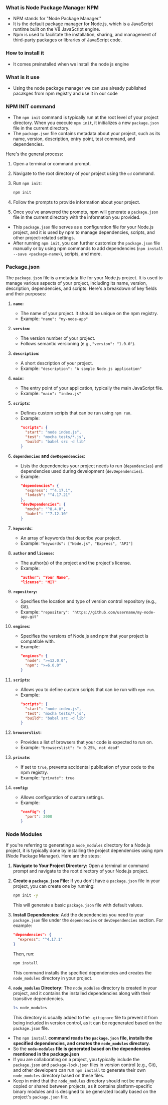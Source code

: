 ### What is Node Package Manager NPM 
- NPM stands for "Node Package Manager." 
- It is the default package manager for Node.js, which is a JavaScript runtime built on the V8 JavaScript engine. 
- Npm is used to facilitate the installation, sharing, and management of third-party packages or libraries of JavaScript code.

### How to install it 
- It comes preinstalled when we install the node js engine

### What is it use
- Using the node package manager we can use already published pacakges from npm registry and use it in our code

### NPM INIT command
- The `npm init` command is typically run at the root level of your project directory. When you execute `npm init`, it initializes a new `package.json` file in the current directory. 
- The `package.json` file contains metadata about your project, such as its name, version, description, entry point, test command, and dependencies.

Here's the general process:

1. Open a terminal or command prompt.

2. Navigate to the root directory of your project using the `cd` command.

3. Run `npm init`:

   ```bash
   npm init
   ```

4. Follow the prompts to provide information about your project.

5. Once you've answered the prompts, npm will generate a `package.json` file in the current directory with the information you provided.

- This `package.json` file serves as a configuration file for your Node.js project, and it is used by npm to manage dependencies, scripts, and other project-related settings.
- After running `npm init`, you can further customize the `package.json` file manually or by using npm commands to add dependencies (`npm install --save <package-name>`), scripts, and more.

### Package.json 
The `package.json` file is a metadata file for your Node.js project. It is used to manage various aspects of your project, including its name, version, description, dependencies, and scripts. Here's a breakdown of key fields and their purposes:

1. **`name`:**
   - The name of your project. It should be unique on the npm registry.
   - Example: `"name": "my-node-app"`

2. **`version`:**
   - The version number of your project.
   - Follows semantic versioning (e.g., `"version": "1.0.0"`).
   
3. **`description`:**
   - A short description of your project.
   - Example: `"description": "A sample Node.js application"`

4. **`main`:**
   - The entry point of your application, typically the main JavaScript file.
   - Example: `"main": "index.js"`

5. **`scripts`:**
   - Defines custom scripts that can be run using `npm run`.
   - Example:
     ```json
     "scripts": {
       "start": "node index.js",
       "test": "mocha tests/*.js",
       "build": "babel src -d lib"
     }
     ```

6. **`dependencies` and `devDependencies`:**
   - Lists the dependencies your project needs to run (`dependencies`) and dependencies used during development (`devDependencies`).
   - Example:
     ```json
     "dependencies": {
       "express": "^4.17.1",
       "lodash": "^4.17.21"
     },
     "devDependencies": {
       "mocha": "^8.4.0",
       "babel": "^7.12.10"
     }
     ```

7. **`keywords`:**
   - An array of keywords that describe your project.
   - Example: `"keywords": ["Node.js", "Express", "API"]`

8. **`author` and `license`:**
   - The author(s) of the project and the project's license.
   - Example:
     ```json
     "author": "Your Name",
     "license": "MIT"
     ```

9. **`repository`:**
   - Specifies the location and type of version control repository (e.g., Git).
   - Example: `"repository": "https://github.com/username/my-node-app.git"`

10. **`engines`:**
    - Specifies the versions of Node.js and npm that your project is compatible with.
    - Example:
      ```json
      "engines": {
        "node": ">=12.0.0",
        "npm": ">=6.0.0"
      }
      ```

11. **`scripts`:**
    - Allows you to define custom scripts that can be run with `npm run`.
    - Example:
      ```json
      "scripts": {
        "start": "node index.js",
        "test": "mocha tests/*.js",
        "build": "babel src -d lib"
      }
      ```

12. **`browserslist`:**
    - Provides a list of browsers that your code is expected to run on.
    - Example: `"browserslist": "> 0.25%, not dead"`

13. **`private`:**
    - If set to `true`, prevents accidental publication of your code to the npm registry.
    - Example: `"private": true`

14. **`config`:**
    - Allows configuration of custom settings.
    - Example:
      ```json
      "config": {
        "port": 3000
      }
      ```

### Node Modules 
If you're referring to generating a `node_modules` directory for a Node.js project, it is typically done by installing the project dependencies using npm (Node Package Manager). Here are the steps:

1. **Navigate to Your Project Directory:**
   Open a terminal or command prompt and navigate to the root directory of your Node.js project.

2. **Create a `package.json` File:**
   If you don't have a `package.json` file in your project, you can create one by running:

   ```bash
   npm init -y
   ```

   This will generate a basic `package.json` file with default values.

3. **Install Dependencies:**
   Add the dependencies you need to your `package.json` file under the `dependencies` or `devDependencies` section. For example:

   ```json
   "dependencies": {
     "express": "^4.17.1"
   }
   ```

   Then, run:

   ```bash
   npm install
   ```

   This command installs the specified dependencies and creates the `node_modules` directory in your project.

4. **`node_modules` Directory:**
   The `node_modules` directory is created in your project, and it contains the installed dependencies along with their transitive dependencies.

   ```bash
   ls node_modules
   ```

   This directory is usually added to the `.gitignore` file to prevent it from being included in version control, as it can be regenerated based on the `package.json` file.

- The `npm install` **command reads the `package.json` file, installs the specified dependencies, and creates the `node_modules` directory**.
- So the **`node-modules` file is generated based on the dependencies mentioned in the package.json** 
-  If you are collaborating on a project, you typically include the `package.json` and `package-lock.json` files in version control (e.g., Git), and other developers can run `npm install` to generate their own `node_modules` directory based on these files.
- Keep in mind that the `node_modules` directory should not be manually copied or shared between projects, as it contains platform-specific binary modules and is designed to be generated locally based on the project's `package.json` file.

